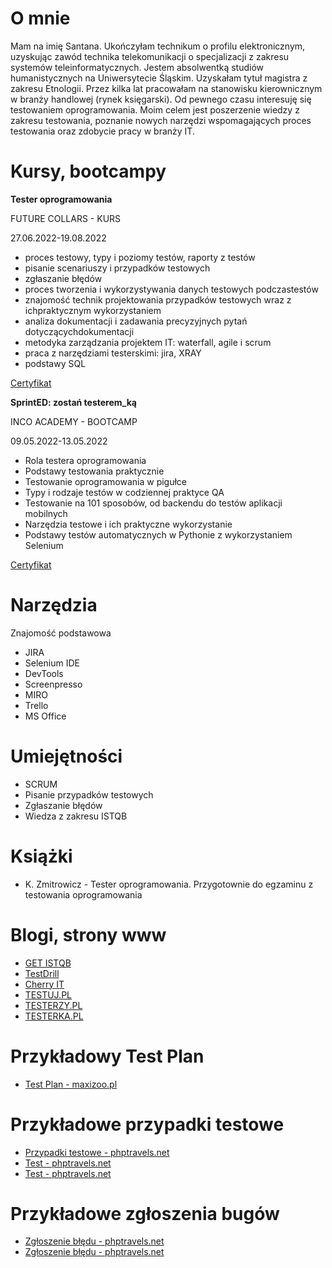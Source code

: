# O mnie

Mam na imię Santana. Ukończyłam technikum o profilu elektronicznym, uzyskując zawód technika telekomunikacji o specjalizacji z zakresu systemów teleinformatycznych. Jestem absolwentką studiów humanistycznych na Uniwersytecie Śląskim. Uzyskałam tytuł magistra z zakresu Etnologii. Przez kilka lat pracowałam na stanowisku kierownicznym w branży handlowej (rynek księgarski). Od pewnego czasu interesuję się testowaniem oprogramowania. Moim celem jest poszerzenie wiedzy z zakresu testowania, poznanie nowych narzędzi wspomagających proces testowania oraz zdobycie pracy w branży IT.

# Kursy, bootcampy

**Tester oprogramowania**

FUTURE COLLARS - KURS 

27.06.2022-19.08.2022

* proces testowy, typy i poziomy testów, raporty z testów
* pisanie scenariuszy i przypadków testowych
* zgłaszanie błędów
* proces tworzenia i wykorzystywania danych testowych podczastestów
* znajomość technik projektowania przypadków testowych wraz z ichpraktycznym wykorzystaniem
* analiza dokumentacji i zadawania precyzyjnych pytań dotyczącychdokumentacji
* metodyka zarządzania projektem IT: waterfall, agile i scrum
* praca z narzędziami testerskimi: jira, XRAY
* podstawy SQL

[Certyfikat](https://drive.google.com/file/d/1ZKKdYgjZbsghDOEzwJhriKhr_OSUzjDb/view?usp=sharing)

**SprintED: zostań testerem_ką**

INCO ACADEMY - BOOTCAMP

09.05.2022-13.05.2022

* Rola testera oprogramowania
* Podstawy testowania praktycznie
* Testowanie oprogramowania w pigułce
* Typy i rodzaje testów w codziennej praktyce QA
* Testowanie na 101 sposobów, od backendu do testów aplikacji mobilnych
* Narzędzia testowe i ich praktyczne wykorzystanie
* Podstawy testów automatycznych w Pythonie z wykorzystaniem Selenium

[Certyfikat](https://drive.google.com/file/d/1Clzt7IP16VS8fuxC35xqW5_5DbRxgfWT/view?usp=sharing)

# Narzędzia

Znajomość podstawowa

* JIRA
* Selenium IDE
* DevTools
* Screenpresso
* MIRO
* Trello
* MS Office

# Umiejętności

* SCRUM
* Pisanie przypadków testowych
* Zgłaszanie błędów
* Wiedza z zakresu ISTQB

# Książki

* K. Zmitrowicz - Tester oprogramowania. Przygotownie do egzaminu z testowania oprogramowania

# Blogi, strony www

* [GET ISTQB](https://getistqb.com)
* [TestDrill](http://testdrill.pl)
* [Cherry IT](http://cherry-it.pl)
* [TESTUJ.PL](https://testuj.pl)
* [TESTERZY.PL](https://testerzy.pl)
* [TESTERKA.PL](https://testerka.pl)

# Przykładowy Test Plan

* [Test Plan - maxizoo.pl](https://docs.google.com/document/d/1_BrVfHD9ZFrEUzJhXRbUlxlPXCxsEEEB/edit?usp=sharing&ouid=112164552745114415885&rtpof=true&sd=true)

# Przykładowe przypadki testowe

* [Przypadki testowe - phptravels.net](https://docs.google.com/document/d/1PGlee0GhsuMb3TbyJFKZO3-2U7RsnVkR/edit?usp=sharing&ouid=112164552745114415885&rtpof=true&sd=true)
* [Test - phptravels.net](https://docs.google.com/document/d/1dk-KwD2fW9N1av1xegtd8QtIFeGiOmNS/edit?usp=sharing&ouid=112164552745114415885&rtpof=true&sd=true)
* [Test - phptravels.net](https://docs.google.com/document/d/19826Aa_8-xy-_LnMt_kFLkzxSVuBIj2O/edit?usp=sharing&ouid=112164552745114415885&rtpof=true&sd=true)

# Przykładowe zgłoszenia bugów

* [Zgłoszenie błędu - phptravels.net](https://docs.google.com/document/d/1Ahy2NNWM6Ht-dumofh05fNiNNefSqMXb/edit?usp=sharing&ouid=112164552745114415885&rtpof=true&sd=true)
* [Zgłoszenie błędu - phptravels.net](https://docs.google.com/document/d/12gUOBggyOXEX2H5tDiHzrXafkc6J7aIV/edit?usp=sharing&ouid=112164552745114415885&rtpof=true&sd=true)
